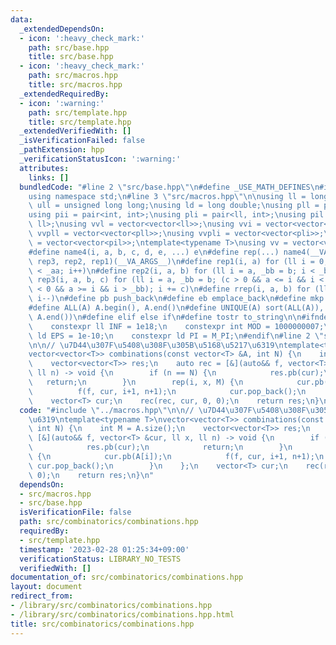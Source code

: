 ```yaml
---
data:
  _extendedDependsOn:
  - icon: ':heavy_check_mark:'
    path: src/base.hpp
    title: src/base.hpp
  - icon: ':heavy_check_mark:'
    path: src/macros.hpp
    title: src/macros.hpp
  _extendedRequiredBy:
  - icon: ':warning:'
    path: src/template.hpp
    title: src/template.hpp
  _extendedVerifiedWith: []
  _isVerificationFailed: false
  _pathExtension: hpp
  _verificationStatusIcon: ':warning:'
  attributes:
    links: []
  bundledCode: "#line 2 \"src/base.hpp\"\n#define _USE_MATH_DEFINES\n#include <bits/stdc++.h>\n\
    using namespace std;\n#line 3 \"src/macros.hpp\"\n\nusing ll = long long;\nusing\
    \ ull = unsigned long long;\nusing ld = long double;\nusing pll = pair<ll, ll>;\n\
    using pii = pair<int, int>;\nusing pli = pair<ll, int>;\nusing pil = pair<int,\
    \ ll>;\nusing vvl = vector<vector<ll>>;\nusing vvi = vector<vector<int>>;\nusing\
    \ vvpll = vector<vector<pll>>;\nusing vvpli = vector<vector<pli>>;\nusing vvpil\
    \ = vector<vector<pil>>;\ntemplate<typename T>\nusing vv = vector<vector<T>>;\n\
    #define name4(i, a, b, c, d, e, ...) e\n#define rep(...) name4(__VA_ARGS__, rep4,\
    \ rep3, rep2, rep1)(__VA_ARGS__)\n#define rep1(i, a) for (ll i = 0, _aa = a; i\
    \ < _aa; i++)\n#define rep2(i, a, b) for (ll i = a, _bb = b; i < _bb; i++)\n#define\
    \ rep3(i, a, b, c) for (ll i = a, _bb = b; (c > 0 && a <= i && i < _bb) or (c\
    \ < 0 && a >= i && i > _bb); i += c)\n#define rrep(i, a, b) for (ll i=(a); i>(b);\
    \ i--)\n#define pb push_back\n#define eb emplace_back\n#define mkp make_pair\n\
    #define ALL(A) A.begin(), A.end()\n#define UNIQUE(A) sort(ALL(A)), A.erase(unique(ALL(A)),\
    \ A.end())\n#define elif else if\n#define tostr to_string\n\n#ifndef CONSTANTS\n\
    \    constexpr ll INF = 1e18;\n    constexpr int MOD = 1000000007;\n    constexpr\
    \ ld EPS = 1e-10;\n    constexpr ld PI = M_PI;\n#endif\n#line 2 \"src/combinatorics/combinations.hpp\"\
    \n\n// \u7D44\u307F\u5408\u308F\u305B\u5168\u5217\u6319\ntemplate<typename T>\n\
    vector<vector<T>> combinations(const vector<T> &A, int N) {\n    int M = A.size();\n\
    \    vector<vector<T>> res;\n    auto rec = [&](auto&& f, vector<T> &cur, ll x,\
    \ ll n) -> void {\n        if (n == N) {\n            res.pb(cur);\n         \
    \   return;\n        }\n        rep(i, x, M) {\n            cur.pb(A[i]);\n  \
    \          f(f, cur, i+1, n+1);\n            cur.pop_back();\n        }\n    };\n\
    \    vector<T> cur;\n    rec(rec, cur, 0, 0);\n    return res;\n}\n"
  code: "#include \"../macros.hpp\"\n\n// \u7D44\u307F\u5408\u308F\u305B\u5168\u5217\
    \u6319\ntemplate<typename T>\nvector<vector<T>> combinations(const vector<T> &A,\
    \ int N) {\n    int M = A.size();\n    vector<vector<T>> res;\n    auto rec =\
    \ [&](auto&& f, vector<T> &cur, ll x, ll n) -> void {\n        if (n == N) {\n\
    \            res.pb(cur);\n            return;\n        }\n        rep(i, x, M)\
    \ {\n            cur.pb(A[i]);\n            f(f, cur, i+1, n+1);\n           \
    \ cur.pop_back();\n        }\n    };\n    vector<T> cur;\n    rec(rec, cur, 0,\
    \ 0);\n    return res;\n}\n"
  dependsOn:
  - src/macros.hpp
  - src/base.hpp
  isVerificationFile: false
  path: src/combinatorics/combinations.hpp
  requiredBy:
  - src/template.hpp
  timestamp: '2023-02-28 01:25:34+09:00'
  verificationStatus: LIBRARY_NO_TESTS
  verifiedWith: []
documentation_of: src/combinatorics/combinations.hpp
layout: document
redirect_from:
- /library/src/combinatorics/combinations.hpp
- /library/src/combinatorics/combinations.hpp.html
title: src/combinatorics/combinations.hpp
---
```

